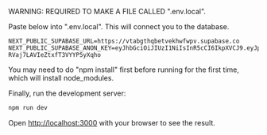 WARNING: REQUIRED TO MAKE A FILE CALLED ".env.local".

Paste below into ".env.local". This will connect you to the database.

```
NEXT_PUBLIC_SUPABASE_URL=https://vtabgthqbetvekhwfwpv.supabase.co
NEXT_PUBLIC_SUPABASE_ANON_KEY=eyJhbGciOiJIUzI1NiIsInR5cCI6IkpXVCJ9.eyJpc3MiOiJzdXBhYmFzZSIsInJlZiI6InZ0YWJndGhxYmV0dmVraHdmd3B2Iiwicm9sZSI6ImFub24iLCJpYXQiOjE3NDgyNzE5NzUsImV4cCI6MjA2Mzg0Nzk3NX0.SxtH5d2p33tlxDrS-RVaj7LAVIeZtxfT3VYYP5yXqho
```

You may need to do "npm install" first before running for the first time, which will install node_modules.

Finally, run the development server:

```bash
npm run dev
```

Open [http://localhost:3000](http://localhost:3000) with your browser to see the result.
